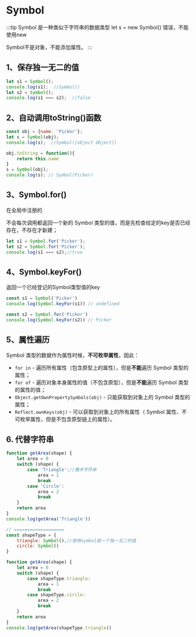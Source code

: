 # Symbol

:::tip Symbol 是一种类似于字符串的数据类型
let s = new Symbol() 错误，不能使用new

Symbol不是对象，不能添加属性。
:::

## 1、保存独一无二的值

```js
let s1 = Symbol();
console.log(s1);  //Symbol()
let s2 = Symbol();
console.log(s1 === s2);  //false
```

## 2、自动调用toString()函数

```js
const obj = {name: 'Picker'};
let s = Symbol(obj);
console.log(s);  //Symbol([object Object])

obj.toString = function(){
    return this.name
}
s = Symbol(obj);
console.log(s); // Symbol(Picker)
```

## 3、Symbol.for()

在全局中注册的

不会每次调用都返回一个新的 Symbol 类型的值，而是先检查给定的key是否已经存在，不存在才新建；

```js
let s1 = Symbol.for('Picker');
let s2 = Symbol.for('Picker');
console.log(s1 === s2);//true
```

## 4、Symbol.keyFor()

返回一个已经登记的Symbol类型值的key

```js
const s1 = Symbol('Picker')
console.log(Symbol.keyFor(s1)) // undefined

const s2 = Symbol.for('Picker')
console.log(Symbol.keyFor(s2)) // Picker
```

## 5、属性遍历

Symbol 类型的数据作为属性时候，**不可枚举属性**，因此：

* `for in` - 遍历所有属性（包含原型上的属性），但是**不能**遍历 Symbol 类型的属性；
* `for of` - 遍历对象本身属性的值（不包含原型），但是**不能**遍历 Symbol 类型的属性的值；
* `Object.getOwnPropertySymbols(obj)` - 只能获取到对象上的 Symbol 类型的属性；
* `Reflect.ownKeys(obj)` - 可以获取到对象上的所有属性（ Symbol 属性、不可枚举属性，但是不包含原型链上的属性）。

## 6. 代替字符串

```js
function getArea(shape) {
    let area = 0
    switch (shape) {
        case 'Triangle'://魔术字符串
            area = 1
            break
        case 'Circle':
            area = 2
            break
    }
    return area
}
console.log(getArea('Triangle'))

// ===================
const shapeType = {
    triangle: Symbol(),//使用symbol赋一个独一无二的值
    circle: Symbol()
}

function getArea(shape) {
    let area = 0
    switch (shape) {
        case shapeType.triangle:
            area = 1
            break
        case shapeType.circle:
            area = 2
            break
    }
    return area
}
console.log(getArea(shapeType.triangle))
```
